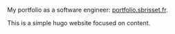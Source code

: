My portfolio as a software engineer: [portfolio.sbrisset.fr](https://portfolio.sbrisset.fr/).

This is a simple hugo website focused on content.
